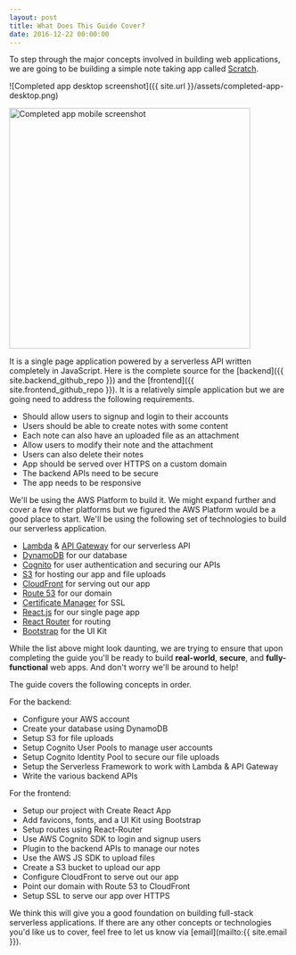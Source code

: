```yaml
---
layout: post
title: What Does This Guide Cover?
date: 2016-12-22 00:00:00
---
```


To step through the major concepts involved in building web applications, we are going to be building a simple note taking app called [Scratch](https://demo.serverless-stack.com).

![Completed app desktop screenshot]({{ site.url }}/assets/completed-app-desktop.png)

<img alt="Completed app mobile screenshot" src="{{ site.url }}/assets/completed-app-mobile.png" width="432" />

It is a single page application powered by a serverless API written completely in JavaScript. Here is the complete source for the [backend]({{ site.backend_github_repo }}) and the [frontend]({{ site.frontend_github_repo }}). It is a relatively simple application but we are going need to address the following requirements.

- Should allow users to signup and login to their accounts
- Users should be able to create notes with some content
- Each note can also have an uploaded file as an attachment
- Allow users to modify their note and the attachment
- Users can also delete their notes
- App should be served over HTTPS on a custom domain
- The backend APIs need to be secure
- The app needs to be responsive

We'll be using the AWS Platform to build it. We might expand further and cover a few other platforms but we figured the AWS Platform would be a good place to start. We'll be using the following set of technologies to build our serverless application. 

- [Lambda](Lambda) & [API Gateway](APIG) for our serverless API
- [DynamoDB](DynamoDB) for our database
- [Cognito](Cognito) for user authentication and securing our APIs
- [S3](S3) for hosting our app and file uploads
- [CloudFront](CF) for serving out our app
- [Route 53](R53) for our domain
- [Certificate Manager](CM) for SSL
- [React.js](React) for our single page app
- [React Router](RR) for routing
- [Bootstrap](Bootstrap) for the UI Kit

While the list above might look daunting, we are trying to ensure that upon completing the guide you'll be ready to build **real-world**, **secure**, and **fully-functional** web apps. And don't worry we'll be around to help!

The guide covers the following concepts in order.

For the backend:

- Configure your AWS account
- Create your database using DynamoDB
- Setup S3 for file uploads
- Setup Cognito User Pools to manage user accounts
- Setup Cognito Identity Pool to secure our file uploads
- Setup the Serverless Framework to work with Lambda & API Gateway
- Write the various backend APIs

For the frontend:

- Setup our project with Create React App
- Add favicons, fonts, and a UI Kit using Bootstrap
- Setup routes using React-Router
- Use AWS Cognito SDK to login and signup users
- Plugin to the backend APIs to manage our notes
- Use the AWS JS SDK to upload files 
- Create a S3 bucket to upload our app
- Configure CloudFront to serve out our app
- Point our domain with Route 53 to CloudFront
- Setup SSL to serve our app over HTTPS

We think this will give you a good foundation on building full-stack serverless applications. If there are any other concepts or technologies you'd like us to cover, feel free to let us know via [email](mailto:{{ site.email }}).


[Cognito]: https://aws.amazon.com/cognito/
[CM]: https://aws.amazon.com/certificate-manager
[R53]: https://aws.amazon.com/route53/
[CF]: https://aws.amazon.com/cloudfront/
[S3]: https://aws.amazon.com/s3/
[Bootstrap]: http://getbootstrap.com
[RR]: https://github.com/ReactTraining/react-router
[React]: https://facebook.github.io/react/
[DynamoDB]: https://aws.amazon.com/dynamodb/
[APIG]: https://aws.amazon.com/api-gateway/
[Lambda]: https://aws.amazon.com/lambda/
